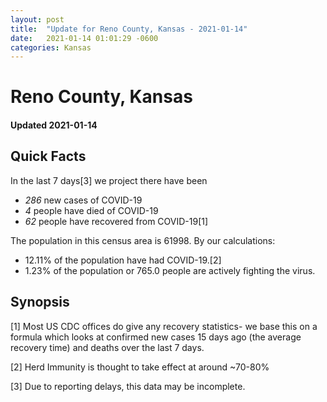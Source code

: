 ```yaml
---
layout: post
title:  "Update for Reno County, Kansas - 2021-01-14"
date:   2021-01-14 01:01:29 -0600
categories: Kansas
---
```


# Reno County, Kansas
#### Updated 2021-01-14

## Quick Facts

In the last 7 days[3] we project there have been
- *286* new cases of COVID-19
- *4* people have died of COVID-19
- *62* people have recovered from COVID-19[1]

The population in this census area is 61998. By our calculations:
- 12.11% of the population have had COVID-19.[2]
- 1.23% of the population or 765.0 people are actively fighting the virus.

## Synopsis




[1] Most US CDC offices do give any recovery statistics- we base this on a formula which looks at confirmed new cases
15 days ago (the average recovery time) and deaths over the last 7 days.

[2] Herd Immunity is thought to take effect at around ~70-80%

[3] Due to reporting delays, this data may be incomplete.
 
    